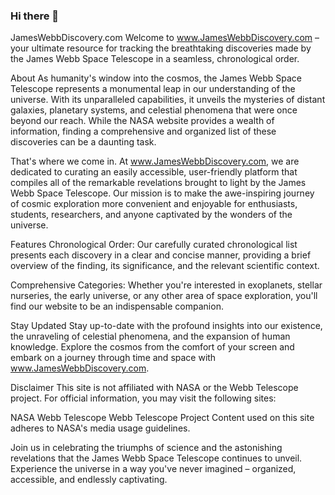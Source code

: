 ### Hi there 👋
JamesWebbDiscovery.com
Welcome to www.JamesWebbDiscovery.com – your ultimate resource for tracking the breathtaking discoveries made by the James Webb Space Telescope in a seamless, chronological order.

About
As humanity's window into the cosmos, the James Webb Space Telescope represents a monumental leap in our understanding of the universe. With its unparalleled capabilities, it unveils the mysteries of distant galaxies, planetary systems, and celestial phenomena that were once beyond our reach. While the NASA website provides a wealth of information, finding a comprehensive and organized list of these discoveries can be a daunting task.

That's where we come in. At www.JamesWebbDiscovery.com, we are dedicated to curating an easily accessible, user-friendly platform that compiles all of the remarkable revelations brought to light by the James Webb Space Telescope. Our mission is to make the awe-inspiring journey of cosmic exploration more convenient and enjoyable for enthusiasts, students, researchers, and anyone captivated by the wonders of the universe.

Features
Chronological Order: Our carefully curated chronological list presents each discovery in a clear and concise manner, providing a brief overview of the finding, its significance, and the relevant scientific context.

Comprehensive Categories: Whether you're interested in exoplanets, stellar nurseries, the early universe, or any other area of space exploration, you'll find our website to be an indispensable companion.

Stay Updated
Stay up-to-date with the profound insights into our existence, the unraveling of celestial phenomena, and the expansion of human knowledge. Explore the cosmos from the comfort of your screen and embark on a journey through time and space with www.JamesWebbDiscovery.com.

Disclaimer
This site is not affiliated with NASA or the Webb Telescope project. For official information, you may visit the following sites:

NASA Webb Telescope
Webb Telescope Project
Content used on this site adheres to NASA's media usage guidelines.

Join us in celebrating the triumphs of science and the astonishing revelations that the James Webb Space Telescope continues to unveil. Experience the universe in a way you've never imagined – organized, accessible, and endlessly captivating.
